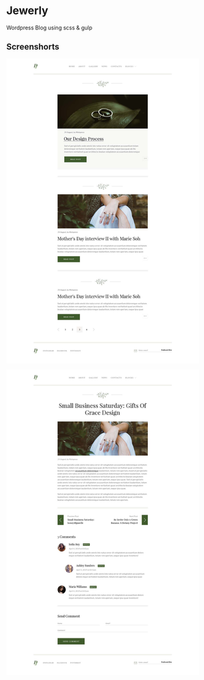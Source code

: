 # Jewerly
Wordpress Blog using scss & gulp

## Screenshorts

![alt text](JD-blog.jpg "Blog")

![alt text](JD-post.jpg "Post")
